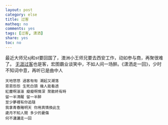 ```yaml
---
layout: post
category: else
title: 过客
matheq: no
comments: yes
tags: [过客, 潇洒]
share: yes
toc: no
---
```


最近大师兄sj和st要回国了，澳洲小王师兄要去西安工作，动如参与商，再聚很难了。
[无涯过客](https://dustincys.github.io/cn/2017/03/goodorbad/)也是客，宏图霸业谈笑中，不如人间一场醉。《潇洒走一回》，少时不知词中意，再听已是曲中人
```
天地悠悠 過客匆匆 潮起又潮落
恩恩怨怨 生死白頭 幾人能看透
紅塵啊滾滾 癡癡啊情深 聚散終有時
留一半清醒 留一半醉
至少夢裡有你追隨
我拿青春賭明天 你用真情換此生
歲月不知人間 多少的憂傷
何不瀟灑走一回
```
